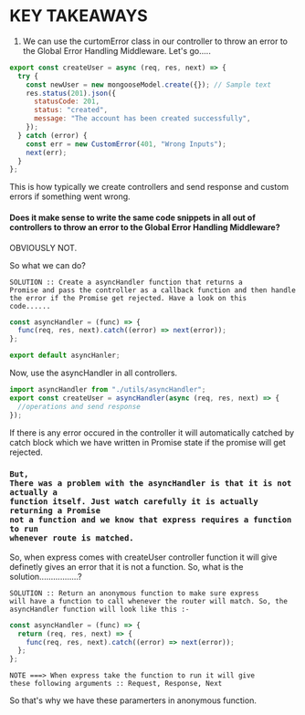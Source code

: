 # KEY TAKEAWAYS

1. We can use the curtomError class in our controller to throw an error to the Global Error Handling Middleware. Let's go.....

```js
export const createUser = async (req, res, next) => {
  try {
    const newUser = new mongooseModel.create({}); // Sample text
    res.status(201).json({
      statusCode: 201,
      status: "created",
      message: "The account has been created successfully",
    });
  } catch (error) {
    const err = new CustomError(401, "Wrong Inputs");
    next(err);
  }
};
```

This is how typically we create controllers and send response and custom errors if something went wrong.

#### Does it make sense to write the same code snippets in all out of controllers to throw an error to the Global Error Handling Middleware?

OBVIOUSLY NOT.

So what we can do?

<code>SOLUTION :: Create a asyncHandler function that returns a Promise and pass the controller as a callback function and then handle the error if the Promise get rejected. Have a look on this code......</code>

```js
const asyncHandler = (func) => {
  func(req, res, next).catch((error) => next(error));
};

export default asyncHanler;
```

Now, use the asyncHandler in all controllers.

```js
import asyncHandler from "./utils/asyncHandler";
export const createUser = asyncHandler(async (req, res, next) => {
  //operations and send response
});
```

If there is any error occured in the controller it will automatically catched by catch block which we have written in Promise state if the promise will get rejected.

### <code>But, There was a problem with the asyncHandler is that it is not actually a function itself. Just watch carefully it is actually returning a Promise not a function and we know that express requires a function to run whenever route is matched.</code>

So, when express comes with createUser controller function it will give definetly gives an error that it is not a function. So, what is the solution.................?

<code>SOLUTION :: Return an anonymous function to make sure express will have a function to call whenever the router will match. So, the asyncHandler function will look like this :- </code>

```js
const asyncHandler = (func) => {
  return (req, res, next) => {
    func(req, res, next).catch((error) => next(error));
  };
};
```

<code>NOTE ===> When express take the function to run it will give these following arguments :: Request, Response, Next</code>

So that's why we have these paramerters in anonymous function.
